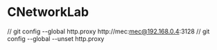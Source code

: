 # CNetworkLab
// git config --global http.proxy http://mec:mec@192.168.0.4:3128
// git config --global --unset http.proxy
